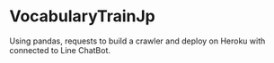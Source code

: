 # VocabularyTrainJp

Using pandas, requests to build a crawler and deploy on Heroku with connected to Line ChatBot.
